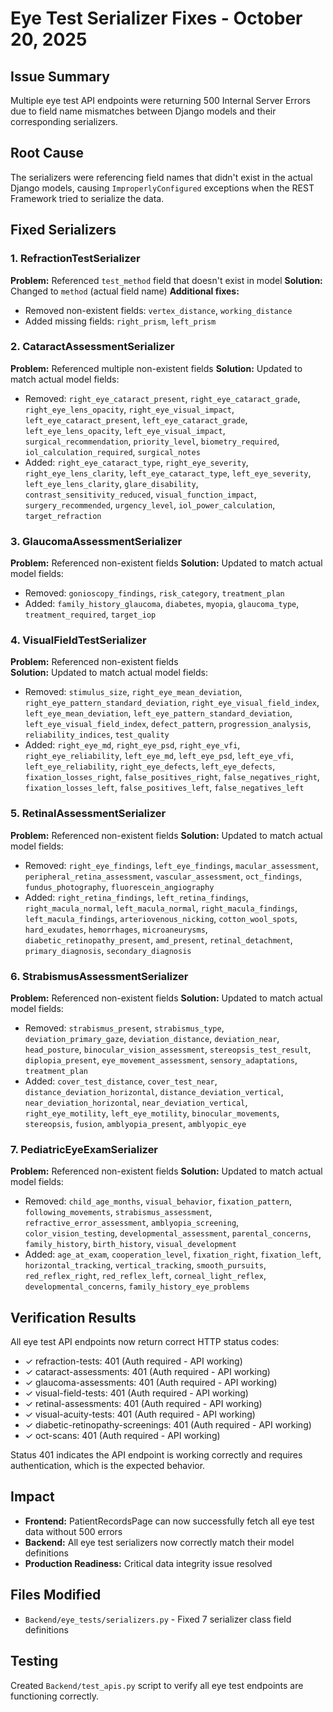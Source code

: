 # Eye Test Serializer Fixes - October 20, 2025

## Issue Summary
Multiple eye test API endpoints were returning 500 Internal Server Errors due to field name mismatches between Django models and their corresponding serializers.

## Root Cause
The serializers were referencing field names that didn't exist in the actual Django models, causing `ImproperlyConfigured` exceptions when the REST Framework tried to serialize the data.

## Fixed Serializers

### 1. RefractionTestSerializer
**Problem:** Referenced `test_method` field that doesn't exist in model
**Solution:** Changed to `method` (actual field name)
**Additional fixes:** 
- Removed non-existent fields: `vertex_distance`, `working_distance`
- Added missing fields: `right_prism`, `left_prism`

### 2. CataractAssessmentSerializer  
**Problem:** Referenced multiple non-existent fields
**Solution:** Updated to match actual model fields:
- Removed: `right_eye_cataract_present`, `right_eye_cataract_grade`, `right_eye_lens_opacity`, `right_eye_visual_impact`, `left_eye_cataract_present`, `left_eye_cataract_grade`, `left_eye_lens_opacity`, `left_eye_visual_impact`, `surgical_recommendation`, `priority_level`, `biometry_required`, `iol_calculation_required`, `surgical_notes`
- Added: `right_eye_cataract_type`, `right_eye_severity`, `right_eye_lens_clarity`, `left_eye_cataract_type`, `left_eye_severity`, `left_eye_lens_clarity`, `glare_disability`, `contrast_sensitivity_reduced`, `visual_function_impact`, `surgery_recommended`, `urgency_level`, `iol_power_calculation`, `target_refraction`

### 3. GlaucomaAssessmentSerializer
**Problem:** Referenced non-existent fields
**Solution:** Updated to match actual model fields:
- Removed: `gonioscopy_findings`, `risk_category`, `treatment_plan`
- Added: `family_history_glaucoma`, `diabetes`, `myopia`, `glaucoma_type`, `treatment_required`, `target_iop`

### 4. VisualFieldTestSerializer
**Problem:** Referenced non-existent fields  
**Solution:** Updated to match actual model fields:
- Removed: `stimulus_size`, `right_eye_mean_deviation`, `right_eye_pattern_standard_deviation`, `right_eye_visual_field_index`, `left_eye_mean_deviation`, `left_eye_pattern_standard_deviation`, `left_eye_visual_field_index`, `defect_pattern`, `progression_analysis`, `reliability_indices`, `test_quality`
- Added: `right_eye_md`, `right_eye_psd`, `right_eye_vfi`, `right_eye_reliability`, `left_eye_md`, `left_eye_psd`, `left_eye_vfi`, `left_eye_reliability`, `right_eye_defects`, `left_eye_defects`, `fixation_losses_right`, `false_positives_right`, `false_negatives_right`, `fixation_losses_left`, `false_positives_left`, `false_negatives_left`

### 5. RetinalAssessmentSerializer
**Problem:** Referenced non-existent fields
**Solution:** Updated to match actual model fields:
- Removed: `right_eye_findings`, `left_eye_findings`, `macular_assessment`, `peripheral_retina_assessment`, `vascular_assessment`, `oct_findings`, `fundus_photography`, `fluorescein_angiography`
- Added: `right_retina_findings`, `left_retina_findings`, `right_macula_normal`, `left_macula_normal`, `right_macula_findings`, `left_macula_findings`, `arteriovenous_nicking`, `cotton_wool_spots`, `hard_exudates`, `hemorrhages`, `microaneurysms`, `diabetic_retinopathy_present`, `amd_present`, `retinal_detachment`, `primary_diagnosis`, `secondary_diagnosis`

### 6. StrabismusAssessmentSerializer
**Problem:** Referenced non-existent fields
**Solution:** Updated to match actual model fields:
- Removed: `strabismus_present`, `strabismus_type`, `deviation_primary_gaze`, `deviation_distance`, `deviation_near`, `head_posture`, `binocular_vision_assessment`, `stereopsis_test_result`, `diplopia_present`, `eye_movement_assessment`, `sensory_adaptations`, `treatment_plan`
- Added: `cover_test_distance`, `cover_test_near`, `distance_deviation_horizontal`, `distance_deviation_vertical`, `near_deviation_horizontal`, `near_deviation_vertical`, `right_eye_motility`, `left_eye_motility`, `binocular_movements`, `stereopsis`, `fusion`, `amblyopia_present`, `amblyopic_eye`

### 7. PediatricEyeExamSerializer
**Problem:** Referenced non-existent fields
**Solution:** Updated to match actual model fields:
- Removed: `child_age_months`, `visual_behavior`, `fixation_pattern`, `following_movements`, `strabismus_assessment`, `refractive_error_assessment`, `amblyopia_screening`, `color_vision_testing`, `developmental_assessment`, `parental_concerns`, `family_history`, `birth_history`, `visual_development`
- Added: `age_at_exam`, `cooperation_level`, `fixation_right`, `fixation_left`, `horizontal_tracking`, `vertical_tracking`, `smooth_pursuits`, `red_reflex_right`, `red_reflex_left`, `corneal_light_reflex`, `developmental_concerns`, `family_history_eye_problems`

## Verification Results
All eye test API endpoints now return correct HTTP status codes:
- ✓ refraction-tests: 401 (Auth required - API working)
- ✓ cataract-assessments: 401 (Auth required - API working)  
- ✓ glaucoma-assessments: 401 (Auth required - API working)
- ✓ visual-field-tests: 401 (Auth required - API working)
- ✓ retinal-assessments: 401 (Auth required - API working)
- ✓ visual-acuity-tests: 401 (Auth required - API working)
- ✓ diabetic-retinopathy-screenings: 401 (Auth required - API working)
- ✓ oct-scans: 401 (Auth required - API working)

Status 401 indicates the API endpoint is working correctly and requires authentication, which is the expected behavior.

## Impact
- **Frontend:** PatientRecordsPage can now successfully fetch all eye test data without 500 errors
- **Backend:** All eye test serializers now correctly match their model definitions
- **Production Readiness:** Critical data integrity issue resolved

## Files Modified
- `Backend/eye_tests/serializers.py` - Fixed 7 serializer class field definitions

## Testing
Created `Backend/test_apis.py` script to verify all eye test endpoints are functioning correctly.
